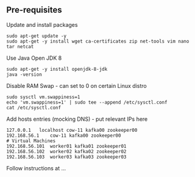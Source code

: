 
## Pre-requisites
Update and install packages
```
sudo apt-get update -y
sudo apt-get -y install wget ca-certificates zip net-tools vim nano tar netcat
```
Use Java Open JDK 8
```
sudo apt-get -y install openjdk-8-jdk
java -version
```
Disable RAM Swap - can set to 0 on certain Linux distro
```
sudo sysctl vm.swappiness=1
echo 'vm.swappiness=1' | sudo tee --append /etc/sysctl.conf
cat /etc/sysctl.conf
```
Add hosts entries (mocking DNS) - put relevant IPs here
```
127.0.0.1	localhost cow-11 kafka00 zookeeper00
192.168.56.1    cow-11 kafka00 zookeeper00
# Virtual Machines
192.168.56.101  worker01 kafka01 zookeeper01
192.168.56.102  worker02 kafka02 zookeeper02
192.168.56.103  worker03 kafka03 zookeeper03
```
Follow instructions at ...




